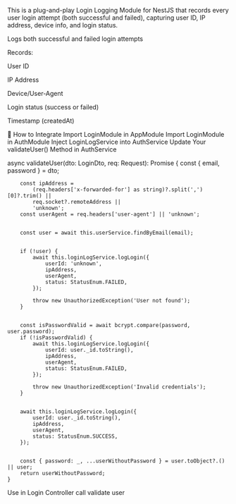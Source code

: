 This is a plug-and-play Login Logging Module for NestJS that records every user login attempt (both successful and failed), capturing user ID, IP address, device info, and login status.

Logs both successful and failed login attempts

Records:

User ID

IP Address

Device/User-Agent

Login status (success or failed)

Timestamp (createdAt)

🔧 How to Integrate
Import LoginModule in AppModule
Import LoginModule in AuthModule
Inject LoginLogService into AuthService
Update Your validateUser() Method in AuthService

async validateUser(dto: LoginDto, req: Request): Promise<any> {
const { email, password } = dto;

        const ipAddress =
            (req.headers['x-forwarded-for'] as string)?.split(',')[0]?.trim() ||
            req.socket?.remoteAddress ||
            'unknown';
        const userAgent = req.headers['user-agent'] || 'unknown';


        const user = await this.userService.findByEmail(email);


        if (!user) {
            await this.loginLogService.logLogin({
                userId: 'unknown',
                ipAddress,
                userAgent,
                status: StatusEnum.FAILED,
            });

            throw new UnauthorizedException('User not found');
        }


        const isPasswordValid = await bcrypt.compare(password, user.password);
        if (!isPasswordValid) {
            await this.loginLogService.logLogin({
                userId: user._id.toString(),
                ipAddress,
                userAgent,
                status: StatusEnum.FAILED,
            });

            throw new UnauthorizedException('Invalid credentials');
        }


        await this.loginLogService.logLogin({
            userId: user._id.toString(),
            ipAddress,
            userAgent,
            status: StatusEnum.SUCCESS,
        });


        const { password: _, ...userWithoutPassword } = user.toObject?.() || user;
        return userWithoutPassword;
    }

Use in Login Controller call validate user
